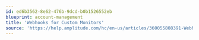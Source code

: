 ```yaml
---
id: ed6b3562-8e62-476b-9dcd-b0b1526552eb
blueprint: account-management
title: 'Webhooks for Custom Monitors'
source: 'https://help.amplitude.com/hc/en-us/articles/360055808391-Webhooks-for-custom-monitors'
---
```

